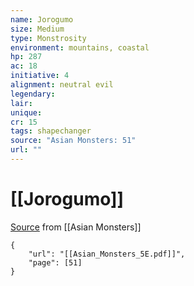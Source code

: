 ```yaml
---
name: Jorogumo
size: Medium
type: Monstrosity
environment: mountains, coastal
hp: 287
ac: 18
initiative: 4
alignment: neutral evil
legendary: 
lair: 
unique: 
cr: 15
tags: shapechanger
source: "Asian Monsters: 51"
url: ""
---
```

# [[Jorogumo]]

[Source](zotero://open-pdf/library/items/2YJ39RUI?page=51) from [[Asian Monsters]]

```pdf
{
	"url": "[[Asian_Monsters_5E.pdf]]",
	"page": [51]
}
```

